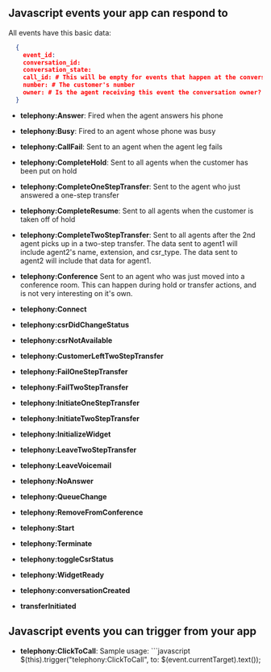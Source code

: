 ## Javascript events your app can respond to

All events have this basic data:

```json
  {
    event_id:
    conversation_id:
    conversation_state:
    call_id: # This will be empty for events that happen at the conversation level
    number: # The customer's number
    owner: # Is the agent receiving this event the conversation owner?
  }
```

- **telephony:Answer**:
  Fired when the agent answers his phone
- **telephony:Busy**:
  Fired to an agent whose phone was busy
- **telephony:CallFail**:
  Sent to an agent when the agent leg fails
- **telephony:CompleteHold**:
  Sent to all agents when the customer has been put on hold
- **telephony:CompleteOneStepTransfer**:
  Sent to the agent who just answered a one-step transfer
- **telephony:CompleteResume**:
  Sent to all agents when the customer is taken off of hold
- **telephony:CompleteTwoStepTransfer**:
  Sent to all agents after the 2nd agent picks up in a two-step transfer. The data sent to agent1 will include agent2's name, extension, and csr_type. The data sent to agent2 will include that data for agent1.

- **telephony:Conference**
  Sent to an agent who was just moved into a conference room. This can happen during hold or transfer actions, and is not very interesting on it's own.
- **telephony:Connect**
- **telephony:csrDidChangeStatus**
- **telephony:csrNotAvailable**
- **telephony:CustomerLeftTwoStepTransfer**
- **telephony:FailOneStepTransfer**
- **telephony:FailTwoStepTransfer**
- **telephony:InitiateOneStepTransfer**
- **telephony:InitiateTwoStepTransfer**
- **telephony:InitializeWidget**
- **telephony:LeaveTwoStepTransfer**
- **telephony:LeaveVoicemail**
- **telephony:NoAnswer**
- **telephony:QueueChange**
- **telephony:RemoveFromConference**
- **telephony:Start**
- **telephony:Terminate**
- **telephony:toggleCsrStatus**
- **telephony:WidgetReady**
- **telephony:conversationCreated**
- **transferInitiated**

## Javascript events you can trigger from your app
  - **telephony:ClickToCall**:
  Sample usage: ```javascript
      $(this).trigger("telephony:ClickToCall", to: $(event.currentTarget).text());
  ```
